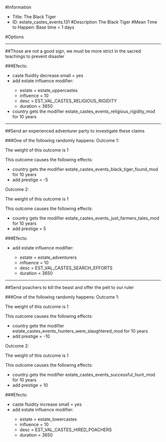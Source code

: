 #Information
 - Title: The Black Tiger
 - ID: estate_castes_events.131
#Description
The Black Tiger
#Mean Time to Happen:
Base time = 1 days

#Options

___
##Those are not a good sign, we must be more strict in the sacred teachings to prevent disaster

###Efects:<ul><li>caste fluidity decrease small = yes</li><li>add estate influence modifier:</li><ul><li>estate = estate_uppercastes</li><li>influence = 10</li><li>desc = EST_VAL_CASTES_RELIGIOUS_RIGIDITY</li><li>duration = 3650</li></ul><li>country gets the modifier estate_castes_events_religious_rigidity_mod for 10 years</li></ul>

___
##Send an experienced adventurer party to investigate these claims

###One of the following randomly happens:
Outcome 1:

The weight of this outcome is 1

This outcome causes the following effects:<ul><li>country gets the modifier estate_castes_events_black_tiger_found_mod for 10 years</li><li>add prestige = -5</li></ul>
Outcome 2:

The weight of this outcome is 1

This outcome causes the following effects:<ul><li>country gets the modifier estate_castes_events_just_farmers_tales_mod for 10 years</li><li>add prestige = 5</li></ul>

###Efects:<ul><li>add estate influence modifier:</li><ul><li>estate = estate_adventurers</li><li>influence = 10</li><li>desc = EST_VAL_CASTES_SEARCH_EFFORTS</li><li>duration = 3650</li></ul></ul>

___
##Send poachers to kill the beast and offer the pelt to our ruler

###One of the following randomly happens:
Outcome 1:

The weight of this outcome is 1

This outcome causes the following effects:<ul><li>country gets the modifier estate_castes_events_hunters_were_slaughtered_mod for 10 years</li><li>add prestige = -10</li></ul>
Outcome 2:

The weight of this outcome is 1

This outcome causes the following effects:<ul><li>country gets the modifier estate_castes_events_successful_hunt_mod for 10 years</li><li>add prestige = 10</li></ul>

###Efects:<ul><li>caste fluidity increase small = yes</li><li>add estate influence modifier:</li><ul><li>estate = estate_lowercastes</li><li>influence = 10</li><li>desc = EST_VAL_CASTES_HIRED_POACHERS</li><li>duration = 3650</li></ul></ul>
